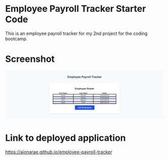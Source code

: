 # Employee Payroll Tracker Starter Code
This is an employee payroll tracker for my 2nd project for the coding bootcamp.

# Screenshot
![Alt text](Employee-Payroll-Tracke-screeenshot.png "Site screenshot")

# Link to deployed application
https://aionarae.github.io/employee-payroll-tracker
